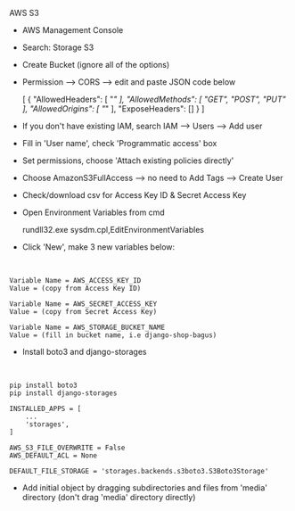 AWS S3
- AWS Management Console
- Search: Storage S3
- Create Bucket (ignore all of the options)
- Permission --> CORS --> edit and paste JSON code below</br>

    [
    {
        "AllowedHeaders": [
            "*"
        ],
        "AllowedMethods": [
            "GET",
            "POST",
            "PUT"
        ],
        "AllowedOrigins": [
            "*"
        ],
        "ExposeHeaders": []
    }
    ]


- If you don't have existing IAM, search IAM --> Users --> Add user
- Fill in 'User name', check 'Programmatic access' box
- Set permissions, choose 'Attach existing policies directly'
- Choose AmazonS3FullAccess --> no need to Add Tags --> Create User
- Check/download csv for Access Key ID & Secret Access Key
- Open Environment Variables from cmd</br>

    rundll32.exe sysdm.cpl,EditEnvironmentVariables

- Click 'New', make 3 new variables below:
</br>

    Variable Name = AWS_ACCESS_KEY_ID
    Value = (copy from Access Key ID)

    Variable Name = AWS_SECRET_ACCESS_KEY
    Value = (copy from Secret Access Key)

    Variable Name = AWS_STORAGE_BUCKET_NAME
    Value = (fill in bucket name, i.e django-shop-bagus)

- Install boto3 and django-storages
</br>

    pip install boto3
    pip install django-storages

    INSTALLED_APPS = [
        ...
        'storages',
    ]

    AWS_S3_FILE_OVERWRITE = False
    AWS_DEFAULT_ACL = None

    DEFAULT_FILE_STORAGE = 'storages.backends.s3boto3.S3Boto3Storage'

- Add initial object by dragging subdirectories and files from 'media' directory (don't drag 'media' directory directly)
